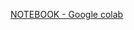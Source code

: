 [NOTEBOOK - Google colab](https://colab.research.google.com/drive/1xJtE3BYdCUgCGz7bpOoffU0s8MAZn88_?usp=sharing)

